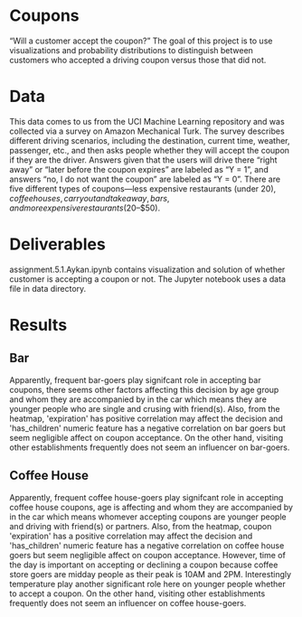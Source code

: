 # Coupons
“Will a customer accept the coupon?” The goal of this project is to use visualizations and probability distributions to distinguish between customers who accepted a driving coupon versus those that did not.

# Data
This data comes to us from the UCI Machine Learning repository and was collected via a survey on Amazon Mechanical Turk. The survey describes different driving scenarios, including the destination, current time, weather, passenger, etc., and then asks people whether they will accept the coupon if they are the driver. Answers given that the users will drive there “right away” or “later before the coupon expires” are labeled as “Y = 1”, and answers “no, I do not want the coupon” are labeled as “Y = 0”. There are five different types of coupons—less expensive restaurants (under $20), coffee houses, carry out and take away, bars, and more expensive restaurants ($20–$50).

# Deliverables
assignment.5.1.Aykan.ipynb contains visualization and solution of whether customer is accepting a coupon or not. The Jupyter notebook uses a data file in data directory.

# Results
## Bar
Apparently, frequent bar-goers play signifcant role in accepting bar coupons, there seems other factors affecting this decision by age group and whom they are accompanied by in the car which means they are younger people who are single and crusing with friend(s). Also, from the heatmap, 'expiration' has positive correlation may affect the decision and 'has_children' numeric feature has a negative correlation on bar goers but seem negligible affect on coupon acceptance. On the other hand, visiting other establishments frequently does not seem an influencer on bar-goers.

## Coffee House
Apparently, frequent coffee house-goers play signifcant role in accepting coffee house coupons, age is affecting and whom they are accompanied by in the car which means whomever accepting coupons are younger people and driving with friend(s) or partners. Also, from the heatmap, coupon 'expiration' has a positive correlation may affect the decision and 'has_children' numeric feature has a negative correlation on coffee house goers but seem negligible affect on coupon acceptance. However, time of the day is important on accepting or declining a coupon because coffee store goers are midday people as their peak is 10AM and 2PM. Interestingly temperature play another significant role here on younger people whether to accept a coupon. On the other hand, visiting other establishments frequently does not seem an influencer on coffee house-goers.
